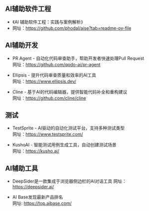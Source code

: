 ## AI辅助软件工程
- 《AI 辅助软件工程：实践与案例解析》
- 网址：https://github.com/phodal/aise?tab=readme-ov-file

## AI辅助开发
- PR Agent - 自动化代码审查助手，帮助开发者快速处理Pull Request  
网址：https://github.com/qodo-ai/pr-agent

- Ellipsis - 提升代码审查质量和效率的AI工具  
网址：https://www.ellipsis.dev/

- Cline - 基于AI的代码编辑器，提供智能代码补全和重构建议  
网址：https://github.com/cline/cline


## 测试
- TestSprite - AI驱动的自动化测试平台，支持多种测试类型  
网址：https://www.testsprite.com/

- KushoAI - 智能测试用例生成工具，自动创建测试场景  
网址：https://kusho.ai/


## AI辅助工具
- DeepSider是一款集成于浏览器侧边栏的AI对话工具
网址：https://deepsider.ai/

- AI Base发现最新产品排名  
网址: https://top.aibase.com/
